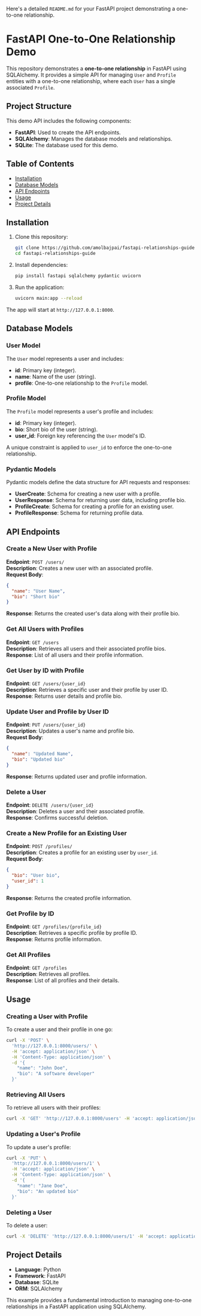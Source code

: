 Here's a detailed `README.md` for your FastAPI project demonstrating a one-to-one relationship.

# FastAPI One-to-One Relationship Demo

This repository demonstrates a **one-to-one relationship** in FastAPI using SQLAlchemy. It provides a simple API for managing `User` and `Profile` entities with a one-to-one relationship, where each `User` has a single associated `Profile`.

## Project Structure

This demo API includes the following components:

- **FastAPI**: Used to create the API endpoints.
- **SQLAlchemy**: Manages the database models and relationships.
- **SQLite**: The database used for this demo.

## Table of Contents

- [Installation](#installation)
- [Database Models](#database-models)
- [API Endpoints](#api-endpoints)
- [Usage](#usage)
- [Project Details](#project-details)

## Installation

1. Clone this repository:
   ```bash
   git clone https://github.com/amolbajpai/fastapi-relationships-guide.git
   cd fastapi-relationships-guide
   ```

2. Install dependencies:
   ```bash
   pip install fastapi sqlalchemy pydantic uvicorn
   ```

3. Run the application:
   ```bash
   uvicorn main:app --reload
   ```

The app will start at `http://127.0.0.1:8000`.

## Database Models

### User Model

The `User` model represents a user and includes:
- **id**: Primary key (integer).
- **name**: Name of the user (string).
- **profile**: One-to-one relationship to the `Profile` model.

### Profile Model

The `Profile` model represents a user's profile and includes:
- **id**: Primary key (integer).
- **bio**: Short bio of the user (string).
- **user_id**: Foreign key referencing the `User` model's ID.

A unique constraint is applied to `user_id` to enforce the one-to-one relationship.

### Pydantic Models

Pydantic models define the data structure for API requests and responses:
- **UserCreate**: Schema for creating a new user with a profile.
- **UserResponse**: Schema for returning user data, including profile bio.
- **ProfileCreate**: Schema for creating a profile for an existing user.
- **ProfileResponse**: Schema for returning profile data.

## API Endpoints

### Create a New User with Profile

**Endpoint**: `POST /users/`  
**Description**: Creates a new user with an associated profile.  
**Request Body**:  
```json
{
  "name": "User Name",
  "bio": "Short bio"
}
```
**Response**: Returns the created user's data along with their profile bio.

### Get All Users with Profiles

**Endpoint**: `GET /users`  
**Description**: Retrieves all users and their associated profile bios.  
**Response**: List of all users and their profile information.

### Get User by ID with Profile

**Endpoint**: `GET /users/{user_id}`  
**Description**: Retrieves a specific user and their profile by user ID.  
**Response**: Returns user details and profile bio.

### Update User and Profile by User ID

**Endpoint**: `PUT /users/{user_id}`  
**Description**: Updates a user's name and profile bio.  
**Request Body**:  
```json
{
  "name": "Updated Name",
  "bio": "Updated bio"
}
```
**Response**: Returns updated user and profile information.

### Delete a User

**Endpoint**: `DELETE /users/{user_id}`  
**Description**: Deletes a user and their associated profile.  
**Response**: Confirms successful deletion.

### Create a New Profile for an Existing User

**Endpoint**: `POST /profiles/`  
**Description**: Creates a profile for an existing user by `user_id`.  
**Request Body**:  
```json
{
  "bio": "User bio",
  "user_id": 1
}
```
**Response**: Returns the created profile information.

### Get Profile by ID

**Endpoint**: `GET /profiles/{profile_id}`  
**Description**: Retrieves a specific profile by profile ID.  
**Response**: Returns profile information.

### Get All Profiles

**Endpoint**: `GET /profiles`  
**Description**: Retrieves all profiles.  
**Response**: List of all profiles and their details.

## Usage

### Creating a User with Profile

To create a user and their profile in one go:
```bash
curl -X 'POST' \
  'http://127.0.0.1:8000/users/' \
  -H 'accept: application/json' \
  -H 'Content-Type: application/json' \
  -d '{
    "name": "John Doe",
    "bio": "A software developer"
  }'
```

### Retrieving All Users

To retrieve all users with their profiles:
```bash
curl -X 'GET' 'http://127.0.0.1:8000/users' -H 'accept: application/json'
```

### Updating a User's Profile

To update a user's profile:
```bash
curl -X 'PUT' \
  'http://127.0.0.1:8000/users/1' \
  -H 'accept: application/json' \
  -H 'Content-Type: application/json' \
  -d '{
    "name": "Jane Doe",
    "bio": "An updated bio"
  }'
```

### Deleting a User

To delete a user:
```bash
curl -X 'DELETE' 'http://127.0.0.1:8000/users/1' -H 'accept: application/json'
```

## Project Details

- **Language**: Python
- **Framework**: FastAPI
- **Database**: SQLite
- **ORM**: SQLAlchemy

This example provides a fundamental introduction to managing one-to-one relationships in a FastAPI application using SQLAlchemy.
```